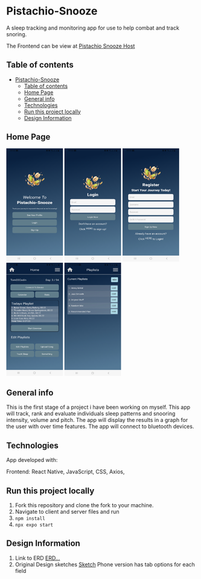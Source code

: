 # Pistachio-Snooze

A sleep tracking and monitoring app for use to help combat and track snoring.

The Frontend can be view at [Pistachio Snooze Host]()

## Table of contents

- [Pistachio-Snooze](#pistachio-snooze)
  - [Table of contents](#table-of-contents)
  - [Home Page](#home-page)
  - [General info](#general-info)
  - [Technologies](#technologies)
  - [Run this project locally](#run-this-project-locally)
  - [Design Information](#design-information)

## Home Page

<img src='./assets/images/welcome-screen.jpg' alt='welcome screen' style='width: 150px; height: 300px;' />
<img src='./assets/images/login-screen.jpg' alt='login screen' style='width: 150px; height: 300px;' />
<img src='./assets/images/register-screen.jpg' alt='register screen' style='width: 150px; height: 300px;' />
<img src='./assets/images/home-screen.jpg' alt='home screen' style='width: 150px; height: 300px;' />
<img src='./assets/images/playlists-screen.jpg' alt='playlists screen' style='width: 150px; height: 300px;' />

## General info

This is the first stage of a project i have been working on myself.
This app will track, rank and evaluate individuals sleep patterns and snooring intensity, volume and pitch.
The app will display the results in a graph for the user with over time features.
The app will connect to bluetooth devices.

## Technologies

App developed with:

Frontend: React Native, JavaScript, CSS, Axios,

## Run this project locally

1. Fork this repository and clone the fork to your machine.
2. Navigate to client and server files and run
3. `npm install`
4. `npx expo start`

## Design Information

1. Link to ERD [ERD...](https://github.com/webdesignsbytom/webdesignsbytom-app/blob/main/assets/ERD-webdesignsbytom.png)
2. Original Design sketches [Sketch](https://github.com/webdesignsbytom/webdesignsbytom-app/tree/main/assets/design-sketches)
   Phone version has tab options for each field
